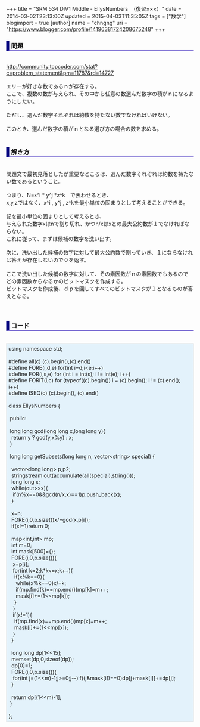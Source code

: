 +++
title = "SRM 534 DIV1 Middle - EllysNumbers　（復習×××）"
date = 2014-03-02T23:13:00Z
updated = 2015-04-03T11:35:05Z
tags = ["数学"]
blogimport = true 
[author]
	name = "chngng"
	uri = "https://www.blogger.com/profile/14196381724208675248"
+++

<div dir="ltr" style="text-align: left;" trbidi="on"><h3 style="border-bottom: 2px solid slateblue; border-left: 8px solid navy; color: black; padding: 0px 0px 1px 5px;">問題 </h3><br /><a href="http://community.topcoder.com/stat?c=problem_statement&amp;pm=11787&amp;rd=14727" target="_blank">http://community.topcoder.com/stat?c=problem_statement&amp;pm=11787&amp;rd=14727</a><br /><br />エリーが好きな数であるｎが存在する。<br />ここで、複数の数が与えられ、その中から任意の数選んだ数字の積がｎになるようにしたい。<br /><br />ただし、選んだ数字それぞれは約数を持たない数でなければいけない。<br /><br />このとき、選んだ数字の積がｎとなる選び方の場合の数を求める。<br /><br /><h3 style="border-bottom: 2px solid slateblue; border-left: 8px solid navy; color: black; padding: 0px 0px 1px 5px;">解き方 </h3><br />問題文で最初見落としたが重要なところは、選んだ数字それぞれは約数を持たない数であるということ。<br /><br />つまり、N=x^i * y^j *z^k　で表わせるとき、<br />x,y,zではなく、x^i , y^j , z^kを最小単位の固まりとして考えることができる。<br /><br />記を最小単位の固まりとして考えるとき、<br />与えられた数字xはnで割り切れ、かつn/xはxとの最大公約数が１でなければならない。<br />これに従って、まずは候補の数字を洗い出す。<br /><br />次に、洗い出した候補の数字に対して最大公約数で割っていき、１にならなければ答えが存在しないので０を返す。<br /><br />ここで洗い出した候補の数字に対して、その素因数がｎの素因数でもあるので<br />どの素因数からなるかのビットマスクを作成する。<br />ビットマスクを作成後、ｄｐを回してすべてのビットマスクが１となるものが答えとなる。<br /><br /><br /><h3 style="border-bottom: 2px solid slateblue; border-left: 8px solid navy; color: black; padding: 0px 0px 1px 5px;">コード </h3><br /><div style="background-color: #e3f2fb; border: 1px dotted #CCCCCC; padding: 5px;">using namespace std;<br /><br />#define all(c) (c).begin(),(c).end()<br />#define FORE(i,d,e) for(int i=d;i&lt;e;i++)<br />#define FOR(i,s,e) for (int i = int(s); i != int(e); i++)<br />#define FORIT(i,c) for (typeof((c).begin()) i = (c).begin(); i != (c).end(); i++)<br />#define ISEQ(c) (c).begin(), (c).end()<br /><br />class EllysNumbers {<br /><br /><span class="Apple-tab-span" style="white-space: pre;"> </span>public:<br /><br /><span class="Apple-tab-span" style="white-space: pre;"> </span>long long gcd(long long x,long long y){<br /><span class="Apple-tab-span" style="white-space: pre;">  </span>return y ? gcd(y,x%y) : x;<br /><span class="Apple-tab-span" style="white-space: pre;"> </span>}<br /><br /><span class="Apple-tab-span" style="white-space: pre;"> </span>long long getSubsets(long long n, vector&lt;string&gt; special) {<br /><br /><span class="Apple-tab-span" style="white-space: pre;">  </span>vector&lt;long long&gt; p,p2;<br /><span class="Apple-tab-span" style="white-space: pre;">  </span>stringstream out(accumulate(all(special),string()));<br /><span class="Apple-tab-span" style="white-space: pre;">  </span>long long x;<br /><span class="Apple-tab-span" style="white-space: pre;">  </span>while(out&gt;&gt;x){<br /><span class="Apple-tab-span" style="white-space: pre;">   </span>if(n%x==0&amp;&amp;gcd(n/x,x)==1)p.push_back(x);<br /><span class="Apple-tab-span" style="white-space: pre;">  </span>}<br /><br /><span class="Apple-tab-span" style="white-space: pre;">  </span>x=n;<br /><span class="Apple-tab-span" style="white-space: pre;">  </span>FORE(i,0,p.size())x/=gcd(x,p[i]);<br /><span class="Apple-tab-span" style="white-space: pre;">  </span>if(x!=1)return 0;<br /><br /><span class="Apple-tab-span" style="white-space: pre;">  </span>map&lt;int,int&gt; mp;<br /><span class="Apple-tab-span" style="white-space: pre;">  </span>int m=0;<br /><span class="Apple-tab-span" style="white-space: pre;">  </span>int mask[500]={};<br /><span class="Apple-tab-span" style="white-space: pre;">  </span>FORE(i,0,p.size()){<br /><span class="Apple-tab-span" style="white-space: pre;">   </span>x=p[i];<br /><span class="Apple-tab-span" style="white-space: pre;">   </span>for(int k=2;k*k&lt;=x;k++){<br /><span class="Apple-tab-span" style="white-space: pre;">    </span>if(x%k==0){<br /><span class="Apple-tab-span" style="white-space: pre;">     </span>while(x%k==0)x/=k;<br /><span class="Apple-tab-span" style="white-space: pre;">     </span>if(mp.find(k)==mp.end())mp[k]=m++;<br /><span class="Apple-tab-span" style="white-space: pre;">     </span>mask[i]+=(1&lt;&lt;mp[k]);<br /><span class="Apple-tab-span" style="white-space: pre;">    </span>}<br /><span class="Apple-tab-span" style="white-space: pre;">   </span>}<br /><span class="Apple-tab-span" style="white-space: pre;">   </span>if(x!=1){<br /><span class="Apple-tab-span" style="white-space: pre;">    </span>if(mp.find(x)==mp.end())mp[x]=m++;<br /><span class="Apple-tab-span" style="white-space: pre;">    </span>mask[i]+=(1&lt;&lt;mp[x]);<br /><span class="Apple-tab-span" style="white-space: pre;">   </span>}<br /><span class="Apple-tab-span" style="white-space: pre;">  </span>}<br /><br /><span class="Apple-tab-span" style="white-space: pre;">  </span>long long dp[1&lt;&lt;15];<br /><span class="Apple-tab-span" style="white-space: pre;">  </span>memset(dp,0,sizeof(dp));<br /><span class="Apple-tab-span" style="white-space: pre;">  </span>dp[0]=1;<br /><span class="Apple-tab-span" style="white-space: pre;">  </span>FORE(i,0,p.size()){<br /><span class="Apple-tab-span" style="white-space: pre;">   </span>for(int j=(1&lt;&lt;m)-1;j&gt;=0;j--)if((j&amp;mask[i])==0)dp[j+mask[i]]+=dp[j];<br /><span class="Apple-tab-span" style="white-space: pre;">  </span>}<br /><br /><span class="Apple-tab-span" style="white-space: pre;">  </span>return dp[(1&lt;&lt;m)-1];<br /><span class="Apple-tab-span" style="white-space: pre;"> </span>}<br /><br />};</div></div>
